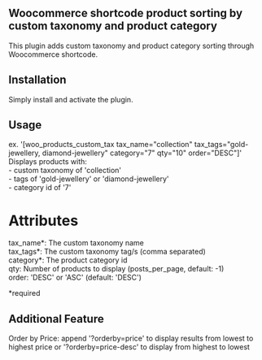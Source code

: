 ## Woocommerce shortcode product sorting by custom taxonomy and product category

This plugin adds custom taxonomy and product category sorting through Woocommerce shortcode.

## Installation

Simply install and activate the plugin.

## Usage

ex. '[woo_products_custom_tax tax_name="collection" tax_tags="gold-jewellery, diamond-jewellery" category="7" qty="10" order="DESC"]'
    <br/>Displays products with: 
    	<br/>- custom taxonomy of 'collection'
    	<br/>- tags of 'gold-jewellery' or 'diamond-jewellery'
    	<br/>- category id of '7'

# Attributes

tax_name*: The custom taxonomy name<br/>
tax_tags*: The custom taxonomy tag/s (comma separated)<br/>
category*: The product category id<br/>
qty: Number of products to display (posts_per_page, default: -1)<br/>
order: 'DESC' or 'ASC' (default: 'DESC')

*required

## Additional Feature

Order by Price: append '?orderby=price' to display results from lowest to highest price or '?orderby=price-desc' to display from highest to lowest

